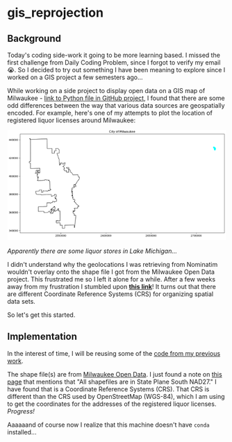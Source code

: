 # gis_reprojection

## Background

Today's coding side-work it going to be more learning based. I missed the first challenge from Daily Coding Problem, since I forgot to verify my email :sob:. So I decided to try out something I have been meaning to explore since I worked on a GIS project a few semesters ago...

While working on a side project to display open data on a GIS map of Milwaukee - [link to Python file in GitHub project](https://github.com/peterdobbs77/pop_health_mke/), I found that there are some odd differences between the way that various data sources are geospatially encoded. For example, here's one of my attempts to plot the location of registered liquor licenses around Milwaukee:

![Example of weird geospatial encodings](images/1574635489.651701.png)

*Apparently there are some liquor stores in Lake Michigan...*

I didn't understand why the geolocations I was retrieving from Nominatim wouldn't overlay onto the shape file I got from the Milwaukee Open Data project. This frustrated me so I left it alone for a while. After a few weeks away from my frustration I stumbled upon [**this link**](https://www.earthdatascience.org/workshops/gis-open-source-python/reproject-vector-data-in-python/)! It turns out that there are different Coordinate Reference Systems (CRS) for organizing spatial data sets.

So let's get this started.

## Implementation

In the interest of time, I will be reusing some of the [code from my previous work](https://github.com/peterdobbs77/pop_health_mke/blob/0610f234bc765bbb58c732fb8836cc62598bf3e2/try_graph_liq.py).

The shape file(s) are from [Milwaukee Open Data](https://data.milwaukee.gov/). I just found a note on [this page](https://city.milwaukee.gov/DownloadMapData3497.htm#.XiC1e8hKi70) that mentions that "All shapefiles are in State Plane South NAD27." I have found that is a Coordinate Reference Systems (CRS). That CRS is different than the CRS used by OpenStreetMap (WGS-84), which I am using to get the coordinates for the addresses of the registered liquor licenses. *Progress!*

Aaaaaand of course now I realize that this machine doesn't have `conda` installed...



